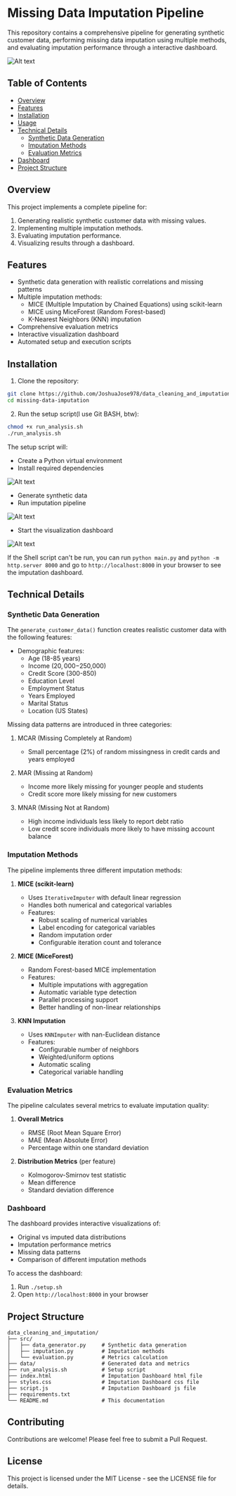 # Missing Data Imputation Pipeline

This repository contains a comprehensive pipeline for generating synthetic customer data, performing missing data imputation using multiple methods, and evaluating imputation performance through a interactive dashboard.

![Alt text](docs\assets\demos\ImputationMethodsComparison.gif "Imputation Metrics dashboard")


## Table of Contents
- [Overview](#overview)
- [Features](#features)
- [Installation](#installation)
- [Usage](#usage)
- [Technical Details](#technical-details)
  - [Synthetic Data Generation](#synthetic-data-generation)
  - [Imputation Methods](#imputation-methods)
  - [Evaluation Metrics](#evaluation-metrics)
- [Dashboard](#dashboard)
- [Project Structure](#project-structure)

## Overview

This project implements a complete pipeline for:
1. Generating realistic synthetic customer data with missing values.
2. Implementing multiple imputation methods.
3. Evaluating imputation performance.
4. Visualizing results through a dashboard.

## Features

- Synthetic data generation with realistic correlations and missing patterns
- Multiple imputation methods:
  - MICE (Multiple Imputation by Chained Equations) using scikit-learn
  - MICE using MiceForest (Random Forest-based)
  - K-Nearest Neighbors (KNN) imputation
- Comprehensive evaluation metrics
- Interactive visualization dashboard
- Automated setup and execution scripts

## Installation

1. Clone the repository:
```bash
git clone https://github.com/JoshuaJose978/data_cleaning_and_imputation.git
cd missing-data-imputation
```

2. Run the setup script(I use Git BASH, btw):
```bash
chmod +x run_analysis.sh
./run_analysis.sh
```

The setup script will:
- Create a Python virtual environment
- Install required dependencies

![Alt text](docs\assets\screenshots\setup_1.PNG "Virt Env Setup and installation")

- Generate synthetic data
- Run imputation pipeline

![Alt text](docs\assets\screenshots\setup_2.PNG "Virt Env Setup and installation")

- Start the visualization dashboard

![Alt text](docs\assets\screenshots\setup_3.PNG "Virt Env Setup and installation")


If the Shell script can't be run, you can run `python main.py` and `python -m http.server 8000` and go to `http://localhost:8000` in your browser to see the imputation dashboard.

## Technical Details

### Synthetic Data Generation

The `generate_customer_data()` function creates realistic customer data with the following features:

- Demographic features:
  - Age (18-85 years)
  - Income ($20,000-$250,000)
  - Credit Score (300-850)
  - Education Level
  - Employment Status
  - Years Employed
  - Marital Status
  - Location (US States)

Missing data patterns are introduced in three categories:
1. MCAR (Missing Completely at Random)
   - Small percentage (2%) of random missingness in credit cards and years employed
   
2. MAR (Missing at Random)
   - Income more likely missing for younger people and students
   - Credit score more likely missing for new customers

3. MNAR (Missing Not at Random)
   - High income individuals less likely to report debt ratio
   - Low credit score individuals more likely to have missing account balance

### Imputation Methods

The pipeline implements three different imputation methods:

1. **MICE (scikit-learn)**
   - Uses `IterativeImputer` with default linear regression
   - Handles both numerical and categorical variables
   - Features:
     - Robust scaling of numerical variables
     - Label encoding for categorical variables
     - Random imputation order
     - Configurable iteration count and tolerance

2. **MICE (MiceForest)**
   - Random Forest-based MICE implementation
   - Features:
     - Multiple imputations with aggregation
     - Automatic variable type detection
     - Parallel processing support
     - Better handling of non-linear relationships

3. **KNN Imputation**
   - Uses `KNNImputer` with nan-Euclidean distance
   - Features:
     - Configurable number of neighbors
     - Weighted/uniform options
     - Automatic scaling
     - Categorical variable handling

### Evaluation Metrics

The pipeline calculates several metrics to evaluate imputation quality:

1. **Overall Metrics**
   - RMSE (Root Mean Square Error)
   - MAE (Mean Absolute Error)
   - Percentage within one standard deviation

2. **Distribution Metrics** (per feature)
   - Kolmogorov-Smirnov test statistic
   - Mean difference
   - Standard deviation difference

### Dashboard

The dashboard provides interactive visualizations of:
- Original vs imputed data distributions
- Imputation performance metrics
- Missing data patterns
- Comparison of different imputation methods

To access the dashboard:
1. Run `./setup.sh`
2. Open `http://localhost:8000` in your browser

## Project Structure

```
data_cleaning_and_imputation/
├── src/
│   ├── data_generator.py     # Synthetic data generation
│   ├── imputation.py         # Imputation methods         
│   └── evaluation.py         # Metrics calculation
├── data/                     # Generated data and metrics
├── run_analysis.sh           # Setup script
├── index.html                # Imputation Dashboard html file
├── styles.css                # Imputation Dashboard css file
├── script.js                 # Imputation Dashboard js file
├── requirements.txt
└── README.md                 # This documentation
```

## Contributing

Contributions are welcome! Please feel free to submit a Pull Request.

## License

This project is licensed under the MIT License - see the LICENSE file for details.